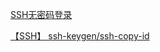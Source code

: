 [SSH无密码登录](https://blog.csdn.net/alifrank/article/details/48241699)

[【SSH】 ssh-keygen/ssh-copy-id](https://www.jianshu.com/p/85398ae952db)


[]()
